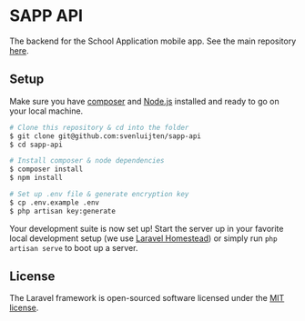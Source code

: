# SAPP API
The backend for the School Application mobile app. See the main repository
[here](https://github.com/svenluijten/sapp).

## Setup
Make sure you have [composer](https://getcomposer.org) and [Node.js](https://nodejs.org/en/)
installed and ready to go on your local machine.

```bash
# Clone this repository & cd into the folder
$ git clone git@github.com:svenluijten/sapp-api
$ cd sapp-api

# Install composer & node dependencies
$ composer install
$ npm install

# Set up .env file & generate encryption key
$ cp .env.example .env
$ php artisan key:generate
```

Your development suite is now set up! Start the server up in your favorite local
development setup (we use [Laravel Homestead](https://laravel.com/docs/5.2/homestead))
or simply run `php artisan serve` to boot up a server.

## License
The Laravel framework is open-sourced software licensed under the [MIT license](http://opensource.org/licenses/MIT).
